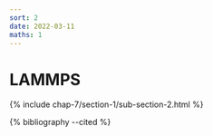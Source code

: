 ```yaml
---
sort: 2
date: 2022-03-11
maths: 1
---
```


# LAMMPS

{% include chap-7/section-1/sub-section-2.html %}

{% bibliography --cited %}


